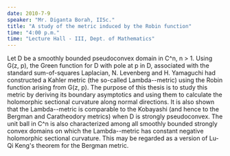 ```yaml
---
date: 2010-7-9
speaker: "Mr. Diganta Borah, IISc."
title: "A study of the metric induced by the Robin function"
time: "4:00 p.m." 
time: "Lecture Hall - III, Dept. of Mathematics"
---
```

Let D be a smoothly bounded pseudoconvex domain in C^n, n > 1. Using
G(z, p), the Green function for D with pole at p in D, associated
with
the standard sum-of-squares Laplacian, N. Levenberg and H. Yamaguchi had
constructed a Kahler metric (the so-called Lambda--metric) using the Robin
function arising from G(z, p). The purpose of this thesis is to study this
metric by deriving its boundary asymptotics and using them to calculate
the holomorphic sectional curvature along normal directions. It is also
shown that the Lambda--metric is comparable to the Kobayashi (and hence to
the Bergman and Caratheodory metrics) when D is strongly pseudoconvex. The
unit ball in C^n is also characterized among all smoothly bounded strongly
convex domains on which the Lambda--metric has constant negative
holomorphic sectional curvature. This may be regarded as a version of
Lu-Qi Keng's theorem for the Bergman metric.

